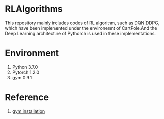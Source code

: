 # RLAlgorithms
This repository mainly includes codes of RL algorithm, such as DQN|DDPG, which have been implemented under the environemnt of CartPole.And the Deep Learning architecture of Pythorch is used in these implementations.   

# Environment
1. Python  3.7.0 
2. Pytorch 1.2.0
3. gym 0.9.1

# Reference
1. [gym installation](https://zhuanlan.zhihu.com/p/92578711)
